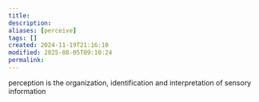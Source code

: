 ```yaml
---
title: 
description: 
aliases: [perceive]
tags: []
created: 2024-11-19T21:16:10
modified: 2025-08-05T09:10:24
permalink:
---
```


perception is the organization, identification and interpretation of sensory information
